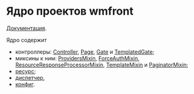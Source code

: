 # Ядро проектов wmfront

[Документация](https://github.yandex-team.ru/pages/wmfront-common/wmfront-app-core/docs/).

Ядро содержит
  * контроллеры: [Controller](https://github.yandex-team.ru/pages/wmfront-common/wmfront-app-core/docs/CoreController.html), [Page](https://github.yandex-team.ru/pages/wmfront-common/wmfront-app-core/docs/CorePage.html), [Gate](https://github.yandex-team.ru/pages/wmfront-common/wmfront-app-core/docs/CoreGate.html) и [TemplatedGate](https://github.yandex-team.ru/pages/wmfront-common/wmfront-app-core/docs/CoreTemplatedGate.html);
  * миксины к ним: [ProvidersMixin](https://github.yandex-team.ru/pages/wmfront-common/wmfront-app-core/docs/CoreProvidersMixin.html), [ForceAuthMixin](https://github.yandex-team.ru/pages/wmfront-common/wmfront-app-core/docs/ForceAuthMixin.html), [ResourceResponseProcessorMixin](https://github.yandex-team.ru/pages/wmfront-common/wmfront-app-core/docs/ResourceResponseProcessorMixin.html), [TemplateMixin](https://github.yandex-team.ru/pages/wmfront-common/wmfront-app-core/docs/TemplateMixin.html) и [PaginatorMixin](https://github.yandex-team.ru/pages/wmfront-common/wmfront-app-core/docs/PaginatorMixin.html);
  * [ресурс](https://github.yandex-team.ru/pages/wmfront-common/wmfront-app-core/docs/Resource.html);
  * [диспетчер](https://github.yandex-team.ru/pages/wmfront-common/wmfront-app-core/docs/Dispatcher.html),
  * [конфиг](https://github.yandex-team.ru/pages/wmfront-common/wmfront-app-core/docs/CoreConfig.html).

